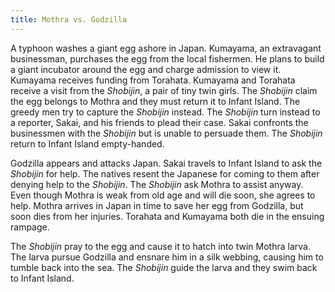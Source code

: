 ```yaml
---
title: Mothra vs. Godzilla
---
```


A typhoon washes a giant egg ashore in Japan. Kumayama, an extravagant
businessman, purchases the egg from the local fishermen. He plans to build a
giant incubator around the egg and charge admission to view it. Kumayama
receives funding from Torahata. Kumayama and Torahata receive a visit from the
_Shobijin_, a pair of tiny twin girls. The _Shobijin_ claim the egg belongs to
Mothra and they must return it to Infant Island. The greedy men try to capture
the _Shobijin_ instead. The _Shobijin_ turn instead to a reporter, Sakai, and
his friends to plead their case. Sakai confronts the businessmen with the
_Shobijin_ but is unable to persuade them. The _Shobijin_ return to Infant
Island empty-handed.

Godzilla appears and attacks Japan. Sakai travels to Infant Island to ask the
_Shobijin_ for help. The natives resent the Japanese for coming to them after
denying help to the _Shobijin_. The _Shobijin_ ask Mothra to assist anyway. Even
though Mothra is weak from old age and will die soon, she agrees to help. Mothra
arrives in Japan in time to save her egg from Godzilla, but soon dies from her
injuries. Torahata and Kumayama both die in the ensuing rampage.

The _Shobijin_ pray to the egg and cause it to hatch into twin Mothra larva. The
larva pursue Godzilla and ensnare him in a silk webbing, causing him to tumble
back into the sea. The _Shobijin_ guide the larva and they swim back to Infant
Island.
